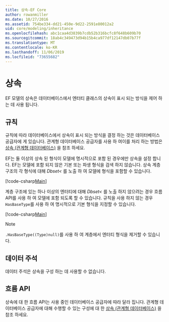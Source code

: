 ```yaml
---
title: 상속-EF Core
author: rowanmiller
ms.date: 10/27/2016
ms.assetid: 754be334-dd21-450e-9d22-2591e80012a2
uid: core/modeling/inheritance
ms.openlocfilehash: abc1caa4d3839b7cdb52b316bcfc8f648b609b70
ms.sourcegitcommit: 18ab4c349473d94b15b4ca977df12147db07b77f
ms.translationtype: MT
ms.contentlocale: ko-KR
ms.lasthandoff: 11/06/2019
ms.locfileid: "73655682"
---
```

# <a name="inheritance"></a>상속

EF 모델의 상속은 데이터베이스에서 엔터티 클래스의 상속이 표시 되는 방식을 제어 하는 데 사용 됩니다.

## <a name="conventions"></a>규칙

규칙에 따라 데이터베이스에서 상속이 표시 되는 방식을 결정 하는 것은 데이터베이스 공급자에 게 있습니다. 관계형 데이터베이스 공급자를 사용 하 여이를 처리 하는 방법은 [상속 (관계형 데이터베이스)](relational/inheritance.md) 을 참조 하세요.

EF는 둘 이상의 상속 된 형식이 모델에 명시적으로 포함 된 경우에만 상속을 설정 합니다. EF는 모델에 포함 되지 않은 기본 또는 파생 형식을 검색 하지 않습니다. 상속 계층 구조의 각 형식에 대해 *Dbset\<* 를 노출 하 여 모델에 형식을 포함할 수 있습니다.

[!code-csharp[Main](../../../samples/core/Modeling/Conventions/InheritanceDbSets.cs?highlight=3-4&name=Model)]

계층 구조에 있는 하나 이상의 엔터티에 대해 *Dbset\<* 를 노출 하지 않으려는 경우 흐름 API를 사용 하 여 모델에 포함 되도록 할 수 있습니다.
규칙을 사용 하지 않는 경우 `HasBaseType`를 사용 하 여 명시적으로 기본 형식을 지정할 수 있습니다.

[!code-csharp[Main](../../../samples/core/Modeling/Conventions/InheritanceModelBuilder.cs?highlight=7&name=Context)]

> [!NOTE]
> `.HasBaseType((Type)null)`를 사용 하 여 계층에서 엔터티 형식을 제거할 수 있습니다.

## <a name="data-annotations"></a>데이터 주석

데이터 주석은 상속을 구성 하는 데 사용할 수 없습니다.

## <a name="fluent-api"></a>흐름 API

상속에 대 한 흐름 API는 사용 중인 데이터베이스 공급자에 따라 달라 집니다. 관계형 데이터베이스 공급자에 대해 수행할 수 있는 구성에 대 한 [상속 (관계형 데이터베이스)](relational/inheritance.md) 을 참조 하세요.
